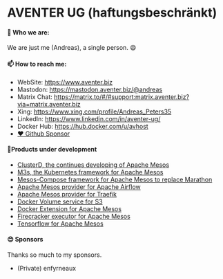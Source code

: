 # AVENTER UG (haftungsbeschränkt)

#### 🤷 Who we are:

We are just me (Andreas), a single person. 😄

#### 📫 How to reach me:

  - WebSite: https://www.aventer.biz
  - Mastodon: https://mastodon.aventer.biz/@andreas    
  - Matrix Chat: https://matrix.to/#/#support:matrix.aventer.biz?via=matrix.aventer.biz
  - Xing: https://www.xing.com/profile/Andreas_Peters35
  - LinkedIn: https://www.linkedin.com/in/aventer-ug/
  - Docker Hub: https://hub.docker.com/u/avhost
  - [:heart: Github Sponsor](https://github.com/sponsors/AVENTER-UG) 

#### 🔭Products under development 

- [ClusterD, the continues developing of Apache Mesos](https://github.com/m3scluster/clusterd)
- [M3s, the Kubernetes framework for Apache Mesos](https://www.aventer.biz/products/m3s/)
- [Mesos-Compose framework for Apache Mesos to replace Marathon](https://www.aventer.biz/products/mesos-compose/)
- [Apache Mesos provider for Apache Airflow](https://www.aventer.biz/products/apache-airflow/)
- [Apache Mesos provider for Traefik](https://www.aventer.biz/products/traefik/)
- [Docker Volume service for S3](https://www.aventer.biz/products/docker-volume-s3/)
- [Docker Extension for Apache Mesos](https://www.aventer.biz/products/docker-mesos-extension/)
- [Firecracker executor for Apache Mesos](https://www.aventer.biz/products/mesos-firecracker/)
- [Tensorflow for Apache Mesos](https://github.com/AVENTER-UG/tensorflow-mesos/)


<!--
**andreaspeters/andreaspeters** is a ✨ _special_ ✨ repository because its `README.md` (this file) appears on your GitHub profile.

Here are some ideas to get you started:

- 🔭 I’m currently working on ...
- 🌱 I’m currently learning ...
- 👯 I’m looking to collaborate on ...
- 🤔 I’m looking for help with ...
- 💬 Ask me about ...
- 📫 How to reach me: ...
- 😄 Pronouns: ...
- ⚡ Fun fact: ...
-->

#### 😊 Sponsors

Thanks so much to my sponsors. 

- (Private) enfyrneaux
